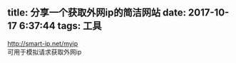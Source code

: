 title: 分享一个获取外网ip的简洁网站
date: 2017-10-17 6:37:44
tags: 工具
---
  http://smart-ip.net/myip  
可用于模拟请求获取外网ip

 